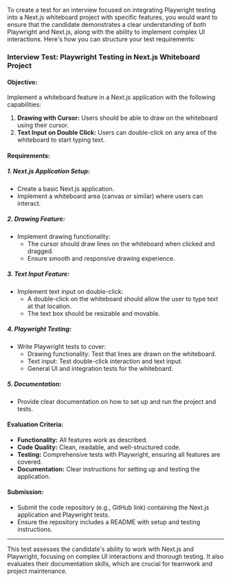 To create a test for an interview focused on integrating Playwright testing into a Next.js whiteboard project with specific features, you would want to ensure that the candidate demonstrates a clear understanding of both Playwright and Next.js, along with the ability to implement complex UI interactions. Here's how you can structure your test requirements:

### Interview Test: Playwright Testing in Next.js Whiteboard Project

#### Objective:
Implement a whiteboard feature in a Next.js application with the following capabilities:
1. **Drawing with Cursor:** Users should be able to draw on the whiteboard using their cursor.
2. **Text Input on Double Click:** Users can double-click on any area of the whiteboard to start typing text.

#### Requirements:

##### 1. Next.js Application Setup:
- Create a basic Next.js application.
- Implement a whiteboard area (canvas or similar) where users can interact.

##### 2. Drawing Feature:
- Implement drawing functionality:
  - The cursor should draw lines on the whiteboard when clicked and dragged.
  - Ensure smooth and responsive drawing experience.

##### 3. Text Input Feature:
- Implement text input on double-click:
  - A double-click on the whiteboard should allow the user to type text at that location.
  - The text box should be resizable and movable.

##### 4. Playwright Testing:
- Write Playwright tests to cover:
  - Drawing functionality: Test that lines are drawn on the whiteboard.
  - Text input: Test double-click interaction and text input.
  - General UI and integration tests for the whiteboard.

##### 5. Documentation:
- Provide clear documentation on how to set up and run the project and tests.

#### Evaluation Criteria:
- **Functionality:** All features work as described.
- **Code Quality:** Clean, readable, and well-structured code.
- **Testing:** Comprehensive tests with Playwright, ensuring all features are covered.
- **Documentation:** Clear instructions for setting up and testing the application.

#### Submission:
- Submit the code repository (e.g., GitHub link) containing the Next.js application and Playwright tests.
- Ensure the repository includes a README with setup and testing instructions.

---

This test assesses the candidate's ability to work with Next.js and Playwright, focusing on complex UI interactions and thorough testing. It also evaluates their documentation skills, which are crucial for teamwork and project maintenance.